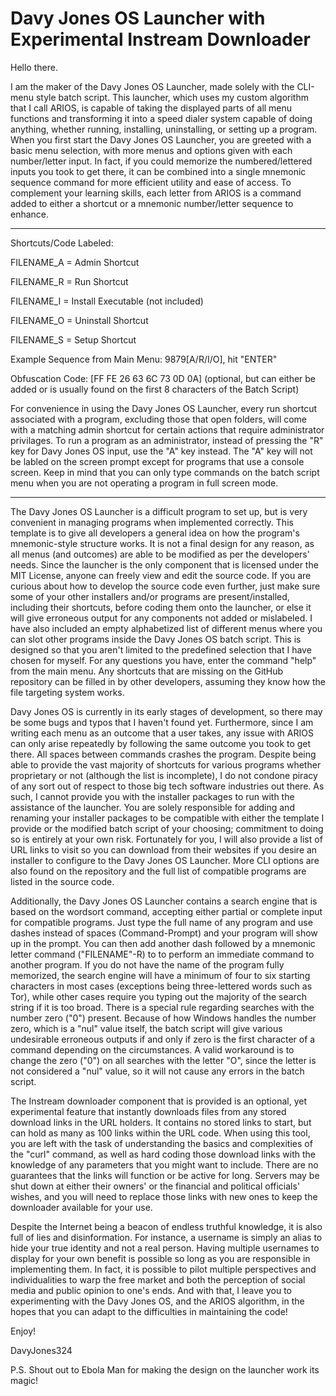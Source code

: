 # Davy Jones OS Launcher with Experimental Instream Downloader

Hello there.

I am the maker of the Davy Jones OS Launcher, made solely with the CLI-menu style batch script. This launcher, which uses my custom algorithm that I call ARIOS, is capable of taking the displayed parts of all menu functions and transforming it into a speed dialer system capable of doing anything, whether running, installing, uninstalling, or setting up a program. When you first start the Davy Jones OS Launcher, you are greeted with a basic menu selection, with more menus and options given with each number/letter input. In fact, if you could memorize the numbered/lettered inputs you took to get there, it can be combined into a single mnemonic sequence command for more efficient utility and ease of access. To complement your learning skills, each letter from ARIOS is a command added to either a shortcut or a mnemonic number/letter sequence to enhance.

------------------------------------------------------------------------------------------------------------------------

Shortcuts/Code Labeled:

FILENAME_A = Admin Shortcut

FILENAME_R = Run Shortcut

FILENAME_I = Install Executable (not included)

FILENAME_O = Uninstall Shortcut

FILENAME_S = Setup Shortcut

Example Sequence from Main Menu: 9879[A/R/I/O], hit "ENTER"

Obfuscation Code: [FF FE 26 63 6C 73 0D 0A]
(optional, but can either be added or is usually found on the first 8 characters of the Batch Script)

For convenience in using the Davy Jones OS Launcher, every run shortcut associated with a program, excluding those that open folders, will come with a matching admin shortcut for certain actions that require administrator privilages. To run a program as an administrator, instead of pressing the "R" key for Davy Jones OS input, use the "A" key instead. The "A" key will not be labled on the screen prompt except for programs that use a console screen. Keep in mind that you can only type commands on the batch script menu when you are not operating a program in full screen mode.

------------------------------------------------------------------------------------------------------------------------

The Davy Jones OS Launcher is a difficult program to set up, but is very convenient in managing programs when implemented correctly. This template is to give all developers a general idea on how the program's mnemonic-style structure works. It is not a final design for any reason, as all menus (and outcomes) are able to be modified as per the developers' needs. Since the launcher is the only component that is licensed under the MIT License, anyone can freely view and edit the source code. If you are curious about how to develop the source code even further, just make sure some of your other installers and/or programs are present/installed, including their shortcuts, before coding them onto the launcher, or else it will give erroneous output for any components not added or mislabeled. I have also included an empty alphabetized list of different menus where you can slot other programs inside the Davy Jones OS batch script. This is designed so that you aren't limited to the predefined selection that I have chosen for myself. For any questions you have, enter the command "help" from the main menu. Any shortcuts that are missing on the GitHub repository can be filled in by other developers, assuming they know how the file targeting system works. 

Davy Jones OS is currently in its early stages of development, so there may be some bugs and typos that I haven't found yet. Furthermore, since I am writing each menu as an outcome that a user takes, any issue with ARIOS can only arise repeatedly by following the same outcome you took to get there. All spaces between commands crashes the program. Despite being able to provide the vast majority of shortcuts for various programs whether proprietary or not (although the list is incomplete), I do not condone piracy of any sort out of respect to those big tech software industries out there. As such, I cannot provide you with the installer packages to run with the assistance of the launcher. You are solely responsible for adding and renaming your installer packages to be compatible with either the template I provide or the modified batch script of your choosing; commitment to doing so is entirely at your own risk. Fortunately for you, I will also provide a list of URL links to visit so you can download from their websites if you desire an installer to configure to the Davy Jones OS Launcher. More CLI options are also found on the repository and the full list of compatible programs are listed in the source code.

Additionally, the Davy Jones OS Launcher contains a search engine that is based on the wordsort command, accepting either partial or complete input for compatible programs. Just type the full name of any program and use dashes instead of spaces (Command-Prompt) and your program will show up in the prompt. You can then add another dash followed by a mnemonic letter command ("FILENAME"-R) to to perform an immediate command to another program. If you do not have the name of the program fully memorized, the search engine will have a minimum of four to six starting characters in most cases (exceptions being three-lettered words such as Tor), while other cases require you typing out the majority of the search string if it is too broad. There is a special rule regarding searches with the number zero ("0") present. Because of how Windows handles the number zero, which is a "nul" value itself, the batch script will give various undesirable erroneous outputs if and only if zero is the first character of a command depending on the circumstances. A valid workaround is to change the zero ("0") on all searches with the letter "O", since the letter is not considered a "nul" value, so it will not cause any errors in the batch script.

The Instream downloader component that is provided is an optional, yet experimental feature that instantly downloads files from any stored download links in the URL holders. It contains no stored links to start, but can hold as many as 100 links within the URL code. When using this tool, you are left with the task of understanding the basics and complexities of the "curl" command, as well as hard coding those download links with the knowledge of any parameters that you might want to include. There are no guarantees that the links will function or be active for long. Servers may be shut down at either their owners' or the financial and political officials' wishes, and you will need to replace those links with new ones to keep the downloader available for your use.

Despite the Internet being a beacon of endless truthful knowledge, it is also full of lies and disinformation. For instance, a username is simply an alias to hide your true identity and not a real person. Having multiple usernames to display for your own benefit is possible so long as you are responsible in implementing them. In fact, it is possible to pilot multiple perspectives and individualities to warp the free market and both the perception of social media and public opinion to one's ends. And with that, I leave you to experimenting with the Davy Jones OS, and the ARIOS algorithm, in the hopes that you can adapt to the difficulties in maintaining the code!

Enjoy!

DavyJones324

P.S. Shout out to Ebola Man for making the design on the launcher work its magic!
